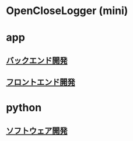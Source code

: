 OpenCloseLogger (mini)
===

# app
## [バックエンド開発](./markdown/back-end.md)
## [フロントエンド開発](./markdown/front-end.md)

# python
## [ソフトウェア開発](./markdown/software.md)